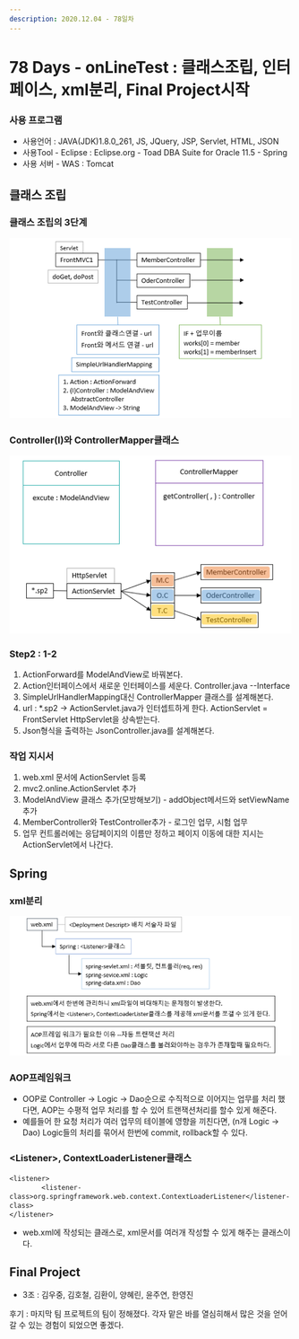 ```yaml
---
description: 2020.12.04 - 78일차
---
```


# 78 Days - onLineTest : 클래스조립, 인터페이스, xml분리, Final Project시작

### 사용 프로그램

* 사용언어 : JAVA\(JDK\)1.8.0\_261, JS, JQuery, JSP, Servlet, HTML, JSON
* 사용Tool  - Eclipse : Eclipse.org - Toad DBA Suite for Oracle 11.5 - Spring
* 사용 서버 - WAS : Tomcat

## 클래스 조립

### 클래스 조립의 3단계

![](../../../.gitbook/assets/.png%20%2843%29.png)

### Controller\(I\)와 ControllerMapper클래스

![](../../../.gitbook/assets/2%20%2866%29.png)

### Step2 : 1-2

1. ActionForward를 ModelAndView로 바꿔본다.
2. Action인터페이스에서 새로운 인터페이스를 세운다. Controller.java --Interface
3. SimpleUrlHandlerMapping대신 ControllerMapper 클래스를 설계해본다.
4. url : \*.sp2 -&gt; ActionServlet.java가 인터셉트하게 한다. ActionServlet = FrontServlet HttpServlet을 상속받는다.
5. Json형식을 출력하는 JsonController.java를 설계해본다.

### 작업 지시서

1. web.xml 문서에 ActionServlet 등록
2. mvc2.online.ActionServlet 추가
3. ModelAndView 클래스 추가\(모방해보기\) - addObject메서드와 setViewName추가
4. MemberController와 TestController추가 - 로그인 업무, 시험 업무
5. 업무 컨트롤러에는 응답페이지의 이름만 정하고 페이지 이동에 대한 지시는 ActionServlet에서 나간다.

## Spring

### xml분리

![](../../../.gitbook/assets/3%20%2850%29.png)

### AOP프레임워크

* OOP로  Controller -&gt; Logic -&gt; Dao순으로 수직적으로 이어지는 업무를 처리 했다면,  AOP는 수평적 업무 처리를 할 수 있어 트랜잭션처리를 할수 있게 해준다.
* 예를들어 한 요청 처리가 여러 업무의 테이블에 영향을 끼친다면, \(n개 Logic -&gt; Dao\) Logic들의 처리를 묶어서 한번에 commit, rollback할 수 있다.

### &lt;Listener&gt;, ContextLoaderListener클래스

```markup
<listener>
		<listener-class>org.springframework.web.context.ContextLoaderListener</listener-class>
</listener>
```

* web.xml에 작성되는 클래스로, xml문서를 여러개 작성할 수 있게 해주는 클래스이다.

## Final Project

* 3조 : 김우중, 김호철, 김환이, 양혜린, 윤주연, 한영진

후기 : 마지막 팀 프로젝트의 팀이 정해졌다. 각자 맡은 바를 열심히해서 많은 것을 얻어 갈 수 있는 경험이 되었으면 좋겠다.

